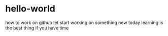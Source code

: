 # hello-world
how to work on github
let start working on something new today
learning is the best thing if you have time

